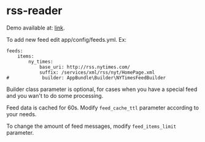 rss-reader
==========

Demo available at: [link](http://mardari.net "link").

To add new feed edit app/config/feeds.yml. Ex:

```
feeds:
    items:
        ny_times:
            base_uri: http://rss.nytimes.com/
            suffix: /services/xml/rss/nyt/HomePage.xml
#            builder: AppBundle\Builder\NYTimesFeedBuilder
```

Builder class parameter is optional, for cases when you have a special feed and you wan't to do some processing.

Feed data is cached for 60s. Modify `feed_cache_ttl` parameter according to your needs.

To change the amount of feed messages, modify `feed_items_limit` parameter.

